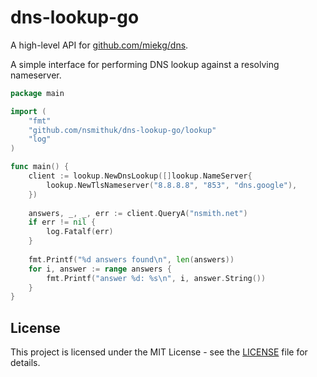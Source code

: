 # dns-lookup-go

A high-level API for [github.com/miekg/dns](https://github.com/miekg/dns).

A simple interface for performing DNS lookup against a resolving nameserver.

```go
package main

import (
    "fmt"
    "github.com/nsmithuk/dns-lookup-go/lookup"
    "log"
)

func main() {
    client := lookup.NewDnsLookup([]lookup.NameServer{
        lookup.NewTlsNameserver("8.8.8.8", "853", "dns.google"),
    })
    
    answers, _, _, err := client.QueryA("nsmith.net")
    if err != nil {
        log.Fatalf(err)
    }
    
    fmt.Printf("%d answers found\n", len(answers))
    for i, answer := range answers {
        fmt.Printf("answer %d: %s\n", i, answer.String())
    }
}

```

## License

This project is licensed under the MIT License - see the [LICENSE](LICENSE) file for details.

